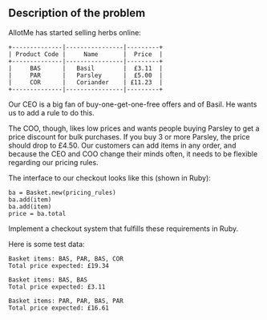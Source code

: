## Description of the problem

AllotMe has started selling herbs online:

```
+--------------|----------------|---------+
| Product Code |     Name       |  Price  |
+--------------|----------------|---------+
|     BAS      |   Basil        |  £3.11  |
|     PAR      |   Parsley      |  £5.00  |
|     COR      |   Coriander    | £11.23  |
+--------------|----------------|---------+
```

Our CEO is a big fan of buy-one-get-one-free offers and of Basil. He wants us to add a rule to do this.

The COO, though, likes low prices and wants people buying Parsley to get a price discount for bulk purchases. If you buy 3 or more Parsley, the price should drop to £4.50. Our customers can add items in any order, and because the CEO and COO change their minds often, it needs to be flexible regarding our pricing rules.

The interface to our checkout looks like this (shown in Ruby):

```
ba = Basket.new(pricing_rules)
ba.add(item)
ba.add(item)
price = ba.total
```

Implement a checkout system that fulfills these requirements in Ruby.

Here is some test data:

```
Basket items: BAS, PAR, BAS, COR
Total price expected: £19.34
```

```
Basket items: BAS, BAS
Total price expected: £3.11
```

```
Basket items: PAR, PAR, BAS, PAR
Total price expected: £16.61
```
